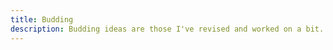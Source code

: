 ```yaml
---
title: Budding
description: Budding ideas are those I've revised and worked on a bit. They're starting to grow, but still need refinement.
---
```

